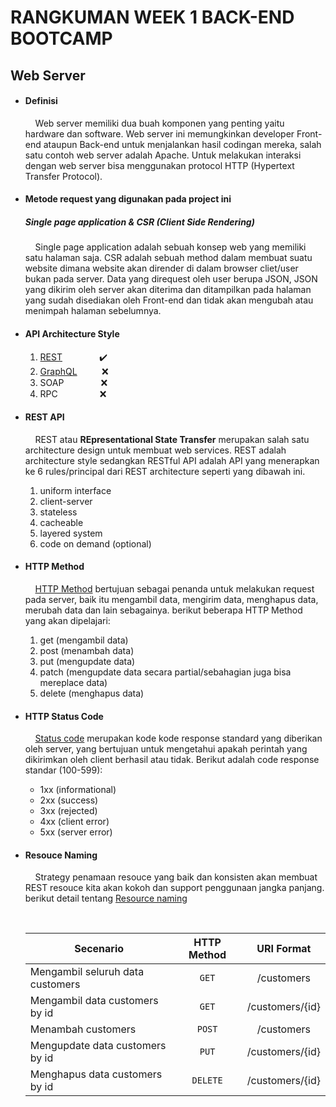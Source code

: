 # RANGKUMAN WEEK 1 BACK-END BOOTCAMP

## Web Server

- #### Definisi

  &nbsp;&nbsp;&nbsp;&nbsp;Web server memiliki dua buah komponen yang penting yaitu hardware dan software. Web server ini memungkinkan developer Front-end ataupun Back-end untuk menjalankan hasil codingan mereka, salah satu contoh web server adalah Apache. Untuk melakukan interaksi dengan web server bisa menggunakan protocol HTTP (Hypertext Transfer Protocol).

- #### Metode request yang digunakan pada project ini

  ##### Single page application & CSR (Client Side Rendering)

  &nbsp;&nbsp;&nbsp;&nbsp;Single page application adalah sebuah konsep web yang memiliki satu halaman saja. CSR adalah sebuah method dalam membuat suatu website dimana website akan dirender di dalam browser cliet/user bukan pada server. Data yang direquest oleh user berupa JSON, JSON yang dikirim oleh server akan diterima dan ditampilkan pada halaman yang sudah disediakan oleh Front-end dan tidak akan mengubah atau menimpah halaman sebelumnya.

- #### API Architecture Style

  1. [REST](https://restfulapi.net/) &nbsp;&nbsp;&nbsp;&nbsp;&nbsp;&nbsp;&nbsp;&nbsp;&nbsp;&nbsp;&nbsp;&nbsp;&nbsp;&nbsp;:heavy_check_mark:
  1. [GraphQL](https://graphql.org/learn/) &nbsp;&nbsp;&nbsp;&nbsp;&nbsp;&nbsp;&nbsp;&nbsp; :x:
  1. SOAP &nbsp;&nbsp;&nbsp;&nbsp;&nbsp;&nbsp;&nbsp;&nbsp;&nbsp;&nbsp;&nbsp;&nbsp;&nbsp;&nbsp;:x:
  1. RPC &nbsp;&nbsp;&nbsp;&nbsp;&nbsp;&nbsp;&nbsp;&nbsp;&nbsp;&nbsp;&nbsp;&nbsp;&nbsp;&nbsp;&nbsp;&nbsp;:x:

- #### REST API

  &nbsp;&nbsp;&nbsp;&nbsp;REST atau **REpresentational State Transfer** merupakan salah satu architecture design untuk membuat web services. REST adalah architecture style sedangkan RESTful API adalah API yang menerapkan ke 6 rules/principal dari REST architecture seperti yang dibawah ini.

  1.  uniform interface
  2.  client-server
  3.  stateless
  4.  cacheable
  5.  layered system
  6.  code on demand (optional)

- #### HTTP Method

  &nbsp;&nbsp;&nbsp;&nbsp;[HTTP Method](https://restfulapi.net/http-methods/) bertujuan sebagai penanda untuk melakukan request pada server, baik itu mengambil data, mengirim data, menghapus data, merubah data dan lain sebagainya. berikut beberapa HTTP Method yang akan dipelajari:

  1. get (mengambil data)
  2. post (menambah data)
  3. put (mengupdate data)
  4. patch (mengupdate data secara partial/sebahagian juga bisa mereplace data)
  5. delete (menghapus data)

- #### HTTP Status Code

  &nbsp;&nbsp;&nbsp;&nbsp;[Status code](https://restfulapi.net/http-status-codes/) merupakan kode kode response standard yang diberikan oleh server, yang bertujuan untuk mengetahui apakah perintah yang dikirimkan oleh client berhasil atau tidak. Berikut adalah code response standar (100-599):

  - 1xx (informational)
  - 2xx (success)
  - 3xx (rejected)
  - 4xx (client error)
  - 5xx (server error)

- #### Resouce Naming

  &nbsp;&nbsp;&nbsp;&nbsp;Strategy penamaan resouce yang baik dan konsisten akan membuat REST resouce kita akan kokoh dan support penggunaan jangka panjang. berikut detail tentang [Resource naming](https://restfulapi.net/resource-naming/)

  &nbsp;

  | Secenario                        | HTTP Method |   URI Format    |
  | -------------------------------- | :---------: | :-------------: |
  | Mengambil seluruh data customers |    `GET`    |   /customers    |
  | Mengambil data customers by id   |    `GET`    | /customers/{id} |
  | Menambah customers               |   `POST`    |   /customers    |
  | Mengupdate data customers by id  |    `PUT`    | /customers/{id} |
  | Menghapus data customers by id   |  `DELETE`   | /customers/{id} |
